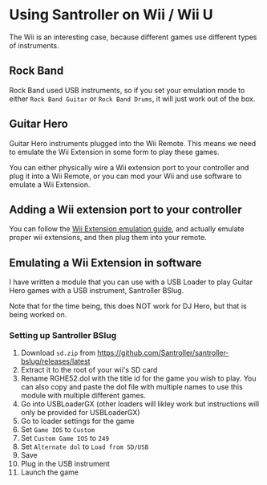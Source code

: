 # Using Santroller on Wii / Wii U
The Wii is an interesting case, because different games use different types of instruments.

## Rock Band
Rock Band used USB instruments, so if you set your emulation mode to either `Rock Band Guitar` or `Rock Band Drums`, it will just work out of the box.

## Guitar Hero
Guitar Hero instruments plugged into the Wii Remote. This means we need to emulate the Wii Extension in some form to play these games.

You can either physically wire a Wii extension port to your controller and plug it into a Wii Remote, or you can mod your Wii and use software to emulate a Wii Extension.

## Adding a Wii extension port to your controller
You can follow the [Wii Extension emulation guide](https://santroller.tangentmc.net/wiring_guides/wii_output.html), and actually emulate proper wii extensions, and then plug them into your remote.

## Emulating a Wii Extension in software
I have written a module that you can use with a USB Loader to play Guitar Hero games with a USB instrument, Santroller BSlug. 

Note that for the time being, this does NOT work for DJ Hero, but that is being worked on.

### Setting up Santroller BSlug
1. Download `sd.zip` from https://github.com/Santroller/santroller-bslug/releases/latest
2. Extract it to the root of your wii's SD card
3. Rename RGHE52.dol with the title id for the game you wish to play. You can also copy and paste the dol file with multiple names to use this module with multiple different games.
4. Go into USBLoaderGX (other loaders will likley work but instructions will only be provided for USBLoaderGX)
5. Go to loader settings for the game
6. Set `Game IOS` to `Custom`
7. Set `Custom Game IOS` to `249`
8. Set `Alternate dol` to `Load from SD/USB`
9. Save
10. Plug in the USB instrument
11. Launch the game